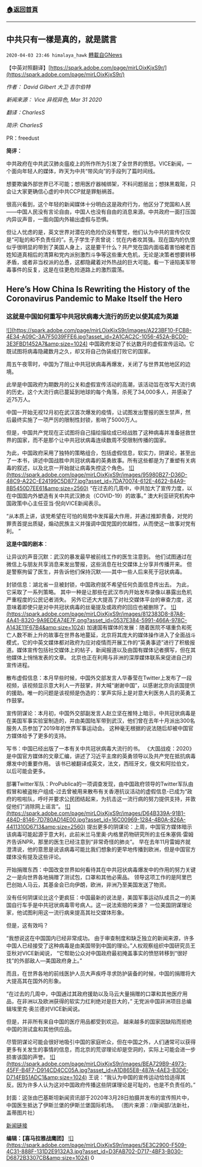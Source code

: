 ###  [:house:返回首頁](https://github.com/ourhimalayas/txt)
---

## 中共只有一樣是真的，就是謊言
`2020-04-03 23:46 himalaya_hawk` [轉載自GNews](https://gnews.org/zh-hant/161563/)

【中英对照翻译】[https://spark.adobe.com/page/mirLOixKjxS9r/](https://spark.adobe.com/page/mirLOixKjxS9r/)

*作者： David Gilbert 大卫·吉尔伯特*

*新闻来源： Vice 异视异色, Mar 31 2020*

*翻译：CharlesS*

*简评: CharlesS*

PR：freedust

**简评：**

中共政府在中共武汉肺炎瘟疫上的所作所为引发了全世界的愤怒。VICE新闻，一个面向年轻人的媒体，昨天为中共“带风向”的手段列了篇时间线。

想要欺骗外部世界已不可能；想用医疗器械绑架，不料问题层出；想抹黑栽赃，只会让大家更确信心虚的中共CCP就是罪魁祸首。

很高兴看到，这个年轻的新闻媒体十分明白这是政府行为，他区分了党国和人民——中国人民没有言论自由，中国人也没有自由的消息来源。中共政府一面打压国内异议声音，一面向国内外输出虚假与恐惧。

但让人忧虑的是，英文世界对潜在的危险仍没有警觉，他们认为中共的宣传仅仅是“可耻的和不负责任的”。孔子学生子贡曾说：忧在内者攻其强。现在国内的仇恨似乎很明显的带到了美国人身上，这是要干什么？共产党在国内面临着害怕被老百姓知道真相后的清算和党内派别激烈斗争等这些重大危机，无论是决策者想要转移矛盾，或者非当权派的怂恿，这都隐藏着对外热战的巨大可能。看一下诬陷美军带毒事件的反复，这是在往更危险道路上的激烈震荡。

## **Here’s How China Is Rewriting the History of the Coronavirus Pandemic to Make Itself the Hero**

### **这就是中国如何重写中共冠状病毒大流行的历史以使其成为英雄**


[!\[\](https://spark.adobe.com/page/mirLOixKjxS9r/images/A223BF10-FCB8-4E34-A09C-3A7F5039FFE6.jpg?asset_id=2A1CAC2C-1056-452A-BCD0-3E3FBD1452A7&amp;size=1024)](https://spark.adobe.com/page/mirLOixKjxS9r/images/A223BF10-FCB8-4E34-A09C-3A7F5039FFE6.jpg?asset_id=2A1CAC2C-1056-452A-BCD0-3E3FBD1452A7&amp;size=1024)
中国政府发动了长达数月的虚假宣传运动。它既试图将病毒隐藏数月之久，却又将自己伪装成打败它的国家。

周五午夜零时，中国为了阻止中共冠状病毒再爆发，关闭了与世界其他地区的边境。

此举是中国政府为期数月的公关和虚假宣传活动的高潮，该活动旨在改写大流行病的历史。这个大流行病已蔓延到地球的每个角落，杀死了34,000多人，并感染了近75万人。

中国一开始无视12月初在武汉首次爆发的疫情，让试图发出警报的医生禁声，然后最终实施了一项严厉的限制性封锁，影响了5000万人。

但是，中国共产党现在正试图将自己描绘描绘成已经战胜了这种病毒并准备拯救世界的国家，而不是那个让中共冠状病毒连续数周不受限制传播的国家。

为此，中国政府采用了独特的策略组合，包括虚假信息，软实力，阴谋论，甚至出了一本书，讲述中国战胜中共冠状病毒的英勇故事。所有这些都是为了重塑有关病毒的叙述，以及北京一开始就让病毒失控这个角色。
[!\[\](https://spark.adobe.com/page/mirLOixKjxS9r/images/95980B27-D36D-48C9-A22C-E24199C5D877.jpg?asset_id=7DA70074-612E-4622-84A9-8B5450D7EE61&amp;size=2560)](https://spark.adobe.com/page/mirLOixKjxS9r/images/95980B27-D36D-48C9-A22C-E24199C5D877.jpg?asset_id=7DA70074-612E-4622-84A9-8B5450D7EE61&amp;size=678)
“在过去的几周中，中共加大了宣传力度，以在中国国内外塑造有关中共武汉肺炎（COVID-19）的故事。” 澳大利亚研究机构中国政策中心主任亚当·倪向VICE新闻表示。

“从本质上讲，该党希望在可怕的局势中发挥最大作用，并通过推卸责备，对党的罪责首提出质疑，煽动民族主义并强调中国党国的优越性，从而使这一故事对党有利。 ”

**这是中国的剧本**：

让异议的声音沉默：武汉的暴发最早被前线工作的医生注意到。 他们试图通过在微信上与朋友共享消息来发出警报，这些消息在社交媒体上分享并传播开来。 但是警察拘留了医生，并告诉他们保持沉默——其中一些人后来死于冠状病毒。

封锁信息：湖北省一旦被封锁，中国政府就不希望任何负面信息传出去。 为此，它采取了一系列策略。 其中一种是让那些在武汉市内开始发布录像以暴露出危机严重程度的公民记者消失。 另外它还大大提高了对社交媒体平台的审查力度，这意味着即使只是对中共冠状病毒的丝毫提及或政府的回应也被删除了。
[!\[\](https://spark.adobe.com/page/mirLOixKjxS9r/images/812383D8-87A8-4A41-8320-9A9EDEA74E7F.png?asset_id=0537E384-5991-466A-978C-A143E11F67B4&amp;size=1024)](https://spark.adobe.com/page/mirLOixKjxS9r/images/812383D8-87A8-4A41-8320-9A9EDEA74E7F.png?asset_id=0537E384-5991-466A-978C-A143E11F67B4&amp;size=1024)
加速国有媒体的发展：随着医院不堪重负和死亡人数不断上升的故事在世界各地蔓延，北京将其庞大的媒体操作进入了全面战斗模式，它的中英文媒体都对政府为应对疫情而开展工作的“英勇事迹”进行了积极报道。媒体宣传包括社交媒体上的帖子，新闻报道以及由国有媒体记者撰写，但在其他媒体上悄悄发表的文章。 北京也正在利用与非洲的深厚媒体联系来促进自己的宣传进程。

散布虚假信息：本月早些时候，中国外交部发言人华春莹在Twitter上发布了一段视频，该视频显示意大利人一齐鼓掌，并大喊“谢谢中国”，以感谢北京向该国提供的援助。唯一的问题是该视频是伪造的：掌声实际上是对意大利医务人员的英勇工作鼓掌。

宣传阴谋论：本月初，中国外交部副发言人赵立坚在推特上暗示，中共冠状病毒是在美国军事实验室制造的，并由美国陆军带到武汉，他们曾在去年十月派出300名服务人员参加了2019年的世界军事运动会。 这种毫无根据的说法随后却被中国官方媒体给予了更多的支持。

写书：中国已经出版了一本有关中共冠状病毒大流行的书。 《大国战疫：2020》是中国官方媒体的文章汇编，讲述了习近平主席的英勇领导以及共产党在抵抗病毒爆发中的重要作用。 该书已被翻译成英文，法文，西班牙文，俄文和阿拉伯文，以后可能会更多。

部署Twitter军队：ProPublica的一项调查发现，由中国政府领导的Twitter军队由假冒和被盗帐户组成-过去曾被用来散布有关香港抗议活动的虚假信息-已成为“政府的啦啦队，呼吁并要求公民团结起来，为抗击这一流行病的努力提供支持，并敦促他们“消除网上谣言”。
[!\[\](https://spark.adobe.com/page/mirLOixKjxS9r/images/D64B339A-91B1-484D-8146-7D780AD14E00.jpg?asset_id=16C00969-1284-4B0A-826A-4411310D6713&amp;size=2560)](https://spark.adobe.com/page/mirLOixKjxS9r/images/D64B339A-91B1-484D-8146-7D780AD14E00.jpg?asset_id=16C00969-1284-4B0A-826A-4411310D6713&amp;size=678)
提出更多的阴谋论：上周，中国官方媒体暗示该病毒可能起源于意大利，此前米兰马里奥·内格里药物研究所的主任朱塞佩·雷姆齐告诉NPR，那里的医生已经注意到“非常奇怪的肺炎”。 早在去年11月雷姆齐就澄清说，他的意思是说该病毒可能比我们想象的更早地传播到欧洲，但是中国官方媒体没有提及这些评论。

开始捐赠东西：中国改变世界如何看待其在中共冠状病毒爆发中的作用的努力关键之一是向世界各地捐赠了测试包，口罩和其他必需品。 领导这项工作的是阿里巴巴创始人马云，其基金会已向伊朗，欧洲，非洲乃至美国发送了物资。

没有任何阴谋论比这个更疯狂：中国最新的说法是，美国军事运动队成员之一的美国自行车手是中共冠状病毒零号病人。这一说法索赔的来源？ 一位美国阴谋理论家，他试图利用这一流行病来提高其社交媒体形象。

但是，这有效吗？

“我想说这在中国国内已经非常成功。 由于审查制度和缺乏独立的新闻来源，许多中国人已经接受了这种病毒是由美国带到中国的理论。”人权观察组织中国研究员王亚秋对VICE新闻说， “它帮助公众对中国政府最初掩盖事实的愤怒转移到“很好找”的外部敌人—美国政府身上。”

而且，在世界各地的前线医护人员大声疾呼寻求防护装备的时候，中国的捐赠将大大提高其在国外的形象。

“在过去的几周中，中国通过其政府援助以及马云大量捐赠的口罩和其他医疗用品，在非洲以及欧洲获得的软实力红利绝对是巨大的，” 无党派中国非洲项目总编辑埃里克·奥兰德对VICE新闻说。

但是，并非所有来自中国的医疗用品都受到欢迎。 越来越多的国家因缺陷而拒绝中国的测试盒和其他供应品。

尽管阴谋论可能会很好地吸引中国的家庭听众，但在中国之外，人们通常可以获得更多有关发生的事情的信息，而北京的荒谬理论却是空洞的，实际上可能会进一步损害该国的声誉。
[!\[\](https://spark.adobe.com/page/mirLOixKjxS9r/images/BEA729B9-4973-45FF-B4F7-D914CD4CC05A.jpg?asset_id=A1D865E8-487A-4AE3-B3D6-D714FB51ADC1&amp;size=1024)](https://spark.adobe.com/page/mirLOixKjxS9r/images/BEA729B9-4973-45FF-B4F7-D914CD4CC05A.jpg?asset_id=A1D865E8-487A-4AE3-B3D6-D714FB51ADC1&amp;size=720)
王说：“我认为中国的宣传运动恰恰适得其反。因为许多人认为这对中国政府传播这些阴谋理论是可耻的，也是不负责任的。”

封面：这张由巴基斯坦新闻资讯部于2020年3月28日拍摄并发布的宣传照片中，中国医生抵达了伊斯兰堡的伊斯兰堡国际机场。 （图片来源：//新闻部/法新社，盖蒂图片社）

[新闻链接](https://www.vice.com/en_us/article/8843dz/heres-how-china-is-rewriting-the-history-of-the-coronavirus-pandemic-to-make-itself-the-hero)

**编辑：【喜马拉雅战鹰团】**
[!\[\](https://spark.adobe.com/page/mirLOixKjxS9r/images/5E3C2900-F509-4C31-888F-131D2E9132A3.jpg?asset_id=D3FAB702-D717-4BF3-B030-D6872B3307CB&amp;size=1024)](https://spark.adobe.com/page/mirLOixKjxS9r/images/5E3C2900-F509-4C31-888F-131D2E9132A3.jpg?asset_id=D3FAB702-D717-4BF3-B030-D6872B3307CB&amp;size=1024)
0
